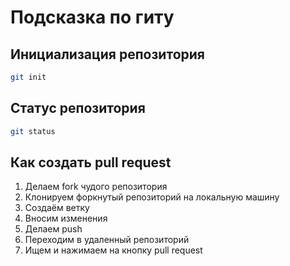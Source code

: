 # Подсказка по гиту

## Инициализация репозитория

```sh
git init
```

## Статус репозитория

```sh
git status
```

## Как создать pull request

1. Делаем fork чудого репозитория
2. Клонируем форкнутый репозиторий на локальную машину
3. Создаём ветку
4. Вносим изменения
5. Делаем push
6. Переходим в удаленный репозиторий
7. Ищем и нажимаем на кнопку pull request